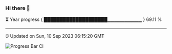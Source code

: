 ### Hi there 👋

⏳ Year progress { ████████████████████▁▁▁▁▁▁▁▁▁▁ } 69.11 %

---

⏰ Updated on Sun, 10 Sep 2023 06:15:20 GMT

![Progress Bar CI](https://github.com/liununu/liununu/workflows/Progress%20Bar%20CI/badge.svg)
